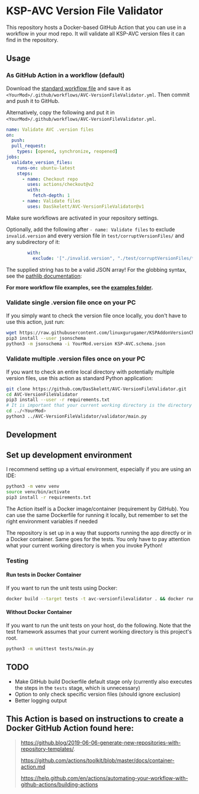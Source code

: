 # KSP-AVC Version File Validator

This repository hosts a Docker-based GitHub Action that you can use in a workflow in your mod repo.
It will validate all KSP-AVC version files it can find in the repository.

## Usage
### As GitHub Action in a workflow (default)
Download the [standard workflow file](https://github.com/DasSkelett/AVC-VersionFileValidator/blob/master/examples/standard.yml) and save it as `<YourMod>/.github/workflows/AVC-VersionFileValidator.yml`.
Then commit and push it to GitHub.
 
Alternatively, copy the following and put it in `<YourMod>/.github/workflows/AVC-VersionFileValidator.yml`.
```yaml
name: Validate AVC .version files
on:
  push:
  pull_request:
    types: [opened, synchronize, reopened]
jobs:
  validate_version_files:
    runs-on: ubuntu-latest
    steps:
      - name: Checkout repo
        uses: actions/checkout@v2
        with:
          fetch-depth: 1
      - name: Validate files
        uses: DasSkelett/AVC-VersionFileValidator@v1
```
Make sure workflows are activated in your repository settings.

Optionally, add the following after `- name: Validate files` to exclude `invalid.version` and every version file in `test/corruptVersionFiles/` and any subdirectory of it:
```yaml
        with:
          exclude: '["./invalid.version", "./test/corruptVersionFiles/**/*.version"]'
```
The supplied string has to be a valid JSON array!
For the globbing syntax, see the [pathlib documentation](https://docs.python.org/3.5/library/pathlib.html#pathlib.PurePath.match):

**For more workflow file examples, see the [examples folder](https://github.com/DasSkelett/AVC-VersionFileValidator/tree/master/examples).**

### Validate single .version file once on your PC
If you simply want to check the version file once locally, you don't have to use this action, just run:
```sh
wget https://raw.githubusercontent.com/linuxgurugamer/KSPAddonVersionChecker/master/KSP-AVC.schema.json
pip3 install --user jsonschema
python3 -m jsonschema -i YourMod.version KSP-AVC.schema.json
```

### Validate multiple .version files once on your PC
If you want to check an entire local directory with potentially multiple version files, use this action as standard Python application:
```sh
git clone https://github.com/DasSkelett/AVC-VersionFileValidator.git
cd AVC-VersionFileValidator
pip3 install --user -r requirements.txt
# It is important that your current working directory is the directory where the version files you want to test are located!  
cd ../<YourMod>
python3 ../AVC-VersionFileValidator/validator/main.py
```

## Development
## Set up development environment
I recommend setting up a virtual environment, especially if you are using an IDE:
```sh
python3 -m venv venv
source venv/bin/activate
pip3 install -r requirements.txt
```

The Action itself is a Docker image/container (requirement by GitHub). You can use the same Dockerfile for running it locally,
but remember to set the right environment variables if needed 

The repository is set up in a way that supports running the app directly or in a Docker container.
Same goes for the tests. You only have to pay attention what your current working directory is when you invoke Python!  

### Testing
#### Run tests in Docker Container
If you want to run the unit tests using Docker:
```sh
docker build --target tests -t avc-versionfilevalidator . && docker run avc-versionfilevalidator
```

#### Without Docker Container
If you want to run the unit tests on your host, do the following.
Note that the test framework assumes that your current working directory is this project's root.
```sh
python3 -m unittest tests/main.py
```

## TODO
* Make GitHub build Dockerfile default stage only (currently also executes the steps in the `tests` stage, which is unnecessary)
* Option to only check specific version files (should ignore exclusion)
* Better logging output

## This Action is based on instructions to create a Docker GitHub Action found here:

> https://github.blog/2019-06-06-generate-new-repositories-with-repository-templates/.
>
> https://github.com/actions/toolkit/blob/master/docs/container-action.md
>
> https://help.github.com/en/actions/automating-your-workflow-with-github-actions/building-actions
